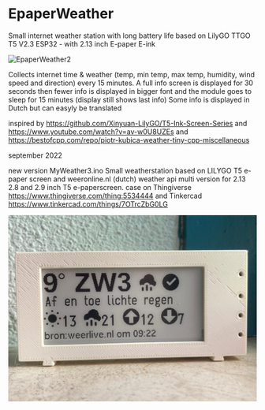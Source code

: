 # EpaperWeather
Small internet weather station with long battery life based on
LilyGO TTGO T5 V2.3 ESP32 - with 2.13 inch E-paper E-ink

![EpaperWeather2](https://user-images.githubusercontent.com/96861311/147851174-d506631a-93f8-4cf2-abf9-ac38e224a274.jpg)

Collects internet time & weather (temp, min temp, max temp, humidity, wind speed and direction)
every 15 minutes. A full info screen is displayed for 30 seconds then fewer info is displayed in bigger font
and the module goes to sleep for 15 minutes (display still shows last info) 
Some info is displayed in Dutch but can easyly be translated

inspired by https://github.com/Xinyuan-LilyGO/T5-Ink-Screen-Series
and https://www.youtube.com/watch?v=av-w0U8UZEs
and https://bestofcpp.com/repo/piotr-kubica-weather-tiny-cpp-miscellaneous

september 2022

new version MyWeather3.ino Small weatherstation based on LILYGO T5 e-paper screen and weeronline.nl (dutch) weather api
multi version for 2.13 2.8 and 2.9 inch T5 e-paperscreen.
case on Thingiverse https://www.thingiverse.com/thing:5534444 and Tinkercad https://www.tinkercad.com/things/7OTrcZbG0LG

![EpaperWeather3](https://github.com/gtmans/EpaperWeather/blob/main/media/TTGO-epaper-2.9-inch-case.png)

